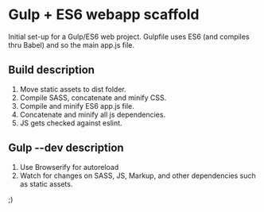 # Gulp + ES6 webapp scaffold

Initial set-up for a Gulp/ES6 web project. Gulpfile uses ES6 (and compiles thru Babel) and so the main app.js file.

## Build description
1. Move static assets to dist folder.
2. Compile SASS, concatenate and minify CSS.
3. Compile and minify ES6 app.js file.
4. Concatenate and minify all js dependencies.
5. JS gets checked against eslint.

## Gulp --dev description
1. Use Browserify for autoreload
1. Watch for changes on SASS, JS, Markup, and other dependencies such as static assets.

;)
